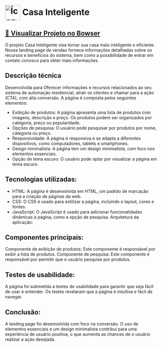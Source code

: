 
# <img src="https://cdn-icons-png.flaticon.com/512/1970/1970005.png" alt="Ícone da Casa Inteligente" width="50" align="center">  Casa Inteligente 

 <h2  style="color: green; text-decoration: none;"><strong><a href="https://delisg.github.io/Landing-Page-Vendas/"> 🎥 Visualizar Projeto no Bowser</a></strong></h2>

O projeto Casa Inteligente visa tornar sua casa mais inteligente e eficiente. Nossa landing page de vendas fornece informações detalhadas sobre os recursos e benefícios do sistema, bem como a possibilidade de entrar em contato conosco para obter mais informações.


## Descrição técnica

Desenvolvida  para Oferecer informações e recursos relacionados ao seu sistema de automação residencial, atrair os clientes e chamar para a ação (CTA), com alta conversão. A página é composta pelos seguintes elementos:

- Exibição de produtos: A página apresenta uma lista de produtos com imagens, descrição e preço. Os produtos podem ser organizados por categoria, preço ou popularidade.
- Opções de pesquisa: O usuário pode pesquisar por produtos por nome, categoria ou preço.
- Responsividade: A página é responsiva e se adapta a diferentes dispositivos, como computadores, tablets e smartphones.
- Design minimalista: A página tem um design minimalista, com foco nos elementos essenciais.
- Opção de tema escuro: O usuário pode optar por visualizar a página em tema escuro.

## Tecnologias utilizadas:

- HTML: A página é desenvolvida em HTML, um padrão de marcação para a criação de páginas da web.
- CSS: O CSS é usado para estilizar a página, incluindo o layout, cores e fontes.
- JavaScript: O JavaScript é usado para adicionar funcionalidades dinâmicas à página, como a opção de pesquisa.
Arquitetura da aplicação:

## Componentes principais:

Componente de exibição de produtos: Este componente é responsável por exibir a lista de produtos.
Componente de pesquisa: Este componente é responsável por permitir que o usuário pesquise por produtos.

## Testes de usabilidade:

A página foi submetida a testes de usabilidade para garantir que seja fácil de usar e entender. Os testes revelaram que a página é intuitiva e fácil de navegar.

## Conclusão:

A landing page foi desenvolvida com foco na conversão. O uso de elementos essenciais e um design minimalista contribui para uma experiência de usuário positiva, o que aumenta as chances de o usuário realizar a ação desejada. 
